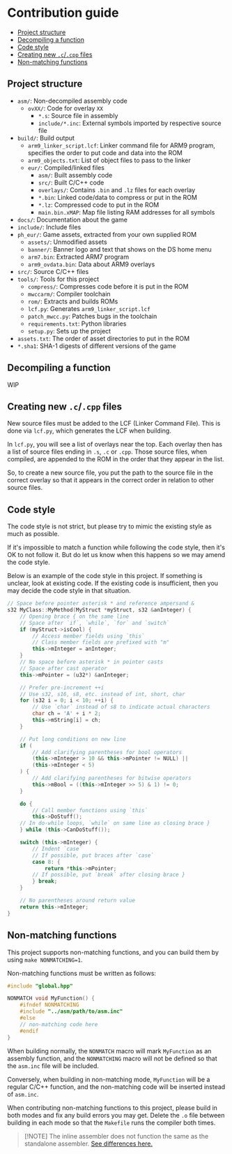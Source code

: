 # Contribution guide
- [Project structure](#project-structure)
- [Decompiling a function](#decompiling-a-function)
- [Code style](#code-style)
- [Creating new `.c`/`.cpp` files](#creating-new-ccpp-files)
- [Non-matching functions](#non-matching-functions)

## Project structure
- `asm/`: Non-decompiled assembly code
    - `ovXX/`: Code for overlay `XX`
        - `*.s`: Source file in assembly
        - `include/*.inc`: External symbols imported by respective source file
- `build/`: Build output
    - `arm9_linker_script.lcf`: Linker command file for ARM9 program, specifies the order to put code and data into the ROM
    - `arm9_objects.txt`: List of object files to pass to the linker
    - `eur/`: Compiled/linked files
        - `asm/`: Built assembly code
        - `src/`: Built C/C++ code
        - `overlays/`: Contains `.bin` and `.lz` files for each overlay
        - `*.bin`: Linked code/data to compress or put in the ROM
        - `*.lz`: Compressed code to put in the ROM
        - `main.bin.xMAP`: Map file listing RAM addresses for all symbols
- `docs/`: Documentation about the game
- `include/`: Include files
- `ph_eur/`: Game assets, extracted from your own supplied ROM
    - `assets/`: Unmodified assets
    - `banner/`: Banner logo and text that shows on the DS home menu
    - `arm7.bin`: Extracted ARM7 program
    - `arm9_ovdata.bin`: Data about ARM9 overlays
- `src/`: Source C/C++ files
- `tools/`: Tools for this project
    - `compress/`: Compresses code before it is put in the ROM
    - `mwccarm/`: Compiler toolchain
    - `rom/`: Extracts and builds ROMs
    - `lcf.py`: Generates `arm9_linker_script.lcf`
    - `patch_mwcc.py`: Patches bugs in the toolchain
    - `requirements.txt`: Python libraries
    - `setup.py`: Sets up the project
- `assets.txt`: The order of asset directories to put in the ROM
- `*.sha1`: SHA-1 digests of different versions of the game

## Decompiling a function
WIP

## Creating new `.c`/`.cpp` files
New source files must be added to the LCF (Linker Command File). This is done via `lcf.py`, which generates the LCF when
building.

In `lcf.py`, you will see a list of overlays near the top. Each overlay then has a list of source files ending in `.s`, `.c` or
`.cpp`. Those source files, when compiled, are appended to the ROM in the order that they appear in the list.

So, to create a new source file, you put the path to the source file in the correct overlay so that it appears in the correct
order in relation to other source files.

## Code style
The code style is not strict, but please try to mimic the existing style as much as possible.

If it's impossible to match a function while following the code style, then it's OK to not follow it. But do let us know when
this happens so we may amend the code style.

Below is an example of the code style in this project. If something is unclear, look at existing code. If the existing code is
insufficient, then you may decide the code style in that situation.
```cpp
// Space before pointer asterisk * and reference ampersand &
s32 MyClass::MyMethod(MyStruct *myStruct, s32 &anInteger) {
    // Opening brace { on the same line
    // Space after `if`, `while`, `for` and `switch`
    if (myStruct->isCool) {
        // Access member fields using `this`
        // Class member fields are prefixed with "m"
        this->mInteger = anInteger;
    }
    // No space before asterisk * in pointer casts
    // Space after cast operator
    this->mPointer = (u32*) &anInteger;

    // Prefer pre-increment ++i
    // Use s32, s16, s8, etc. instead of int, short, char
    for (s32 i = 0; i < 10; ++i) {
        // Use `char` instead of s8 to indicate actual characters
        char ch = 'A' + i * 2;
        this->mString[i] = ch;
    }

    // Put long conditions on new line
    if (
        // Add clarifying parentheses for bool operators
        (this->mInteger > 10 && this->mPointer != NULL) ||
        (this->mInteger < 5)
    ) {
        // Add clarifying parentheses for bitwise operators
        this->mBool = ((this->mInteger >> 5) & 1) != 0;
    }

    do {
        // Call member functions using `this`
        this->DoStuff();
    // In do-while loops, `while` on same line as closing brace }
    } while (this->CanDoStuff());

    switch (this->mInteger) {
        // Indent `case`
        // If possible, put braces after `case`
        case 8: {
            return *this->mPointer;
        // If possible, put `break` after closing brace }
        } break;
    }

    // No parentheses around return value
    return this->mInteger;
}
```

## Non-matching functions
This project supports non-matching functions, and you can build them by using `make NONMATCHING=1`.

Non-matching functions must be written as follows:
```cpp
#include "global.hpp"

NONMATCH void MyFunction() {
    #ifndef NONMATCHING
    #include "../asm/path/to/asm.inc"
    #else
    // non-matching code here
    #endif
}
```

When building normally, the `NONMATCH` macro will mark `MyFunction` as an assembly function, and the `NONMATCHING` macro will
not be defined so that the `asm.inc` file will be included.

Conversely, when building in non-matching mode, `MyFunction` will be a regular C/C++ function, and the non-matching code will
be inserted instead of `asm.inc`.

When contributing non-matching functions to this project, please build in both modes and fix any build errors you may get.
Delete the `.o` file between building in each mode so that the `Makefile` runs the compiler both times.

> [!NOTE] The inline assembler does not function the same as the standalone assembler. [See differences here.](inline_assembler.md#differences-from-standalone-assembler)
